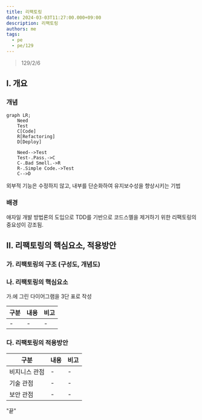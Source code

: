 ```yaml
---
title: 리팩토링
date: 2024-03-03T11:27:00.000+09:00
description: 리팩토링
authors: me
tags:
  - pe
  - pe/129
---
```


> 129/2/6

## I. 개요

### 개념

```mermaid
graph LR;
    Need
    Test
    C[Code]
    R[Refactoring]
    D[Deploy]

    Need-->Test
    Test-.Pass.->C
    C-.Bad Smell.->R
    R-.Simple Code.->Test
    C-->D
```

외부적 기능은 수정하지 않고, 내부를 단순화하여 유지보수성을 향상시키는 기법

### 배경

애자일 개발 방법론의 도입으로 TDD를 기반으로 코드스멜을 제거하기 위한 리팩토링의 중요성이 강조됨.

## II. 리팩토링의 핵심요소, 적용방안

### 가. 리팩토링의 구조 (구성도, 개념도)

### 나. 리팩토링의 핵심요소

가.에 그린 다이어그램을 3단 표로 작성

| 구분 | 내용 | 비고 |
| ---- | ---- | ---- |
| -    | -    | -    |

### 다. 리팩토링의 적용방안

| 구분          | 내용 | 비고 |
| ------------- | ---- | ---- |
| 비지니스 관점 | -    | -    |
| 기술 관점     | -    | -    |
| 보안 관점     | -    | -    |

"끝"
